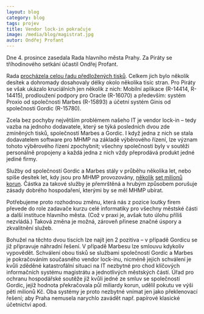 ```yaml
---
layout: blog
category: blog
tags: projev
title: Vendor lock-in pokračuje
image: /media/blog/magistrat.jpg
autor: Ondřej Profant
---
```


Dne 4. prosince zasedala Rada hlavního města Prahy. Za Piráty se tříhodinového setkání účastil Ondřej Profant. 

Rada [procházela celou řadu předložených tisků](http://www.praha.eu/public/1f/6f/bc/1970643_552520__38._Rada_HMP_2014_usneseni.pdf). Celkem jich bylo několik desítek a dohromady dosahovaly délky okolo několika tisíc stran. Pro Piráty se však ukázalo kruciálních jen několik z nich: Mobilní aplikace (R-14414, R-14415), prodloužení podpory pro Oracle (R-16070) a především: systém Proxio od společnosti Marbes (R-15893) a účetní systém Ginis od společnosti Gordic (R-15780). 

Zcela bez pochyby největším problémem našeho IT je vendor lock-in – tedy vazba na jednoho dodavatele, který se týká posledních dvou zde zmíněných tisků, společností Marbes a Gordic. I když jedna z nich se stala dodavatelem software pro MHMP na základě výběrového řízení, lze význam tohoto výběrového řízení zpochybnit; všechny společnosti byly v soutěži personálně propojeny a každá jedna z nich vždy přeprodává produkt jedné jediné firmy.

Služby od společností Gordic a Marbes stály v průběhu několika let, nebo spíše desítek let, kdy jsou pro MHMP provozovány, [několik](http://www.parlamentnilisty.cz/zpravy/Whistleblower-promluvil-Jde-o-800-milionu-na-magistratu-217948) [set milionů](http://www.piratskenoviny.cz/?c_id=33479) [korun](http://praha.idnes.cz/policie-proveruje-it-projekt-magistratu-praha-fqy-/praha-zpravy.aspx?c=A140205_120453_praha-zpravy_mav). Částka za takové služby je přemrštěná a hrubým způsobem porušuje zásady dobrého hospodaření, kterými by se měl MHMP ubírat.

Potřebujeme proto rozhodnou změnu, která nás z pozice loutky firem převede do role zadavače kurzu celé informatiky pro všechny městské části a další instituce hlavního města. (Což v praxi je, avšak tuto úlohu příliš nezvládá.) Taková změna je možná, zároveň přinese značné úspory a zkvalitnění služeb.

Bohužel na těchto dvou tiscích lze najít jen 2 pozitiva – v případě Gordicu se již připravuje náhradní řešení. V případě Marbesu lze smlouvu kdykoliv vypovědět. Schválení obou tisků se službami společností Gordic a Marbes je pokračováním současného vendor lock-inu, nicméně jejich schválení je kvůli zděděné katastrofální situaci na IT nezbytné pro chod klíčových informačních systému magistrátu a jednotlivých městských částí. Úřad pro ochranu hospodářské soutěže již kvůli jedné ze smluv se společností Gordic, jejíž hodnota překračovala půl miliardy korun, udělil pokutu ve výši pěti milionů Kč. Oba systémy je proto nezbytné vnímat jen jako překlenovací řešení; aby Praha nemusela narychlo zavádět např. papírové klasické účetnictví apod. 

